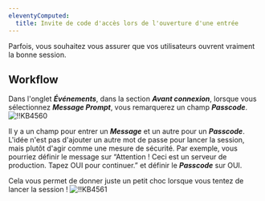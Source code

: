 ```yaml
---
eleventyComputed:
  title: Invite de code d'accès lors de l'ouverture d'une entrée
---
```

Parfois, vous souhaitez vous assurer que vos utilisateurs ouvrent vraiment la bonne session.

## Workflow

Dans l'onglet ***Événements***, dans la section ***Avant connexion***, lorsque vous sélectionnez ***Message Prompt***, vous remarquerez un champ ***Passcode***.
![!!KB4560](https://cdnweb.devolutions.net/docs/docs_en_kb_KB4560.png)

Il y a un champ pour entrer un ***Message*** et un autre pour un ***Passcode***. L'idée n'est pas d'ajouter un autre mot de passe pour lancer la session, mais plutôt d'agir comme une mesure de sécurité. Par exemple, vous pourriez définir le message sur “Attention ! Ceci est un serveur de production. Tapez OUI pour continuer.” et définir le ***Passcode*** sur OUI.

Cela vous permet de donner juste un petit choc lorsque vous tentez de lancer la session !
![!!KB4561](https://cdnweb.devolutions.net/docs/docs_en_kb_KB4561.png)
